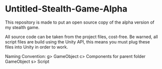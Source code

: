 Untitled-Stealth-Game-Alpha
===========================

This repository is made to put an open source copy of the alpha version of my stealth game.

All source code can be taken from the project files, cost-free. Be warned, all script files are build using the Unity API, this means you must plug these files into Unity in order to work.

Naming Convention:
  g> GameObject
  c> Components for parent folder GameObject
  s> Script
  

